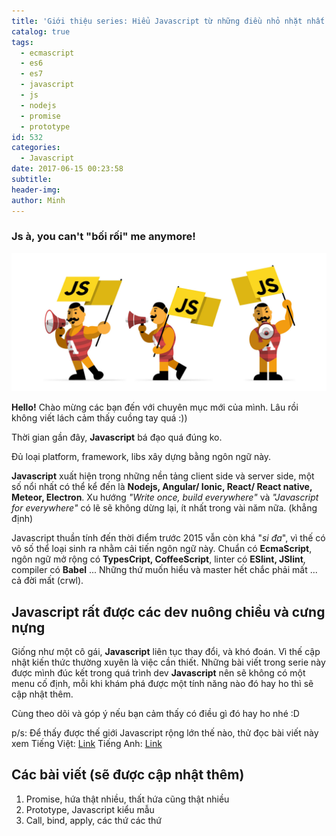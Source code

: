 ```yaml
---
title: 'Giới thiệu series: Hiểu Javascript từ những điều nhỏ nhặt nhất'
catalog: true
tags:
  - ecmascript
  - es6
  - es7
  - javascript
  - js
  - nodejs
  - promise
  - prototype
id: 532
categories:
  - Javascript
date: 2017-06-15 00:23:58
subtitle:
header-img:
author: Minh
---
```


### Js à, you can't "bối rối" me anymore!

![](../media/js.jpeg)

<!--more-->

**Hello!**
Chào mừng các bạn đến với chuyên mục mới của mình. Lâu rồi không viết lách cảm thấy cuồng tay quá :))

Thời gian gần đây, **Javascript** bá đạo quá đúng ko.

Đủ loại platform, framework, libs xây dựng bằng ngôn ngữ này.

**Javascript** xuất hiện trong những nền tảng client side và server side, một số nổi nhất có thể kể đến là **Nodejs, Angular/ Ionic, React/ React native, Meteor, Electron**. Xu hướng _"Write once, build everywhere"_ và _"Javascript for everywhere"_ có lẽ sẽ không dừng lại, ít nhất trong vài năm nữa. (khẳng định)

Javascript thuần tính đến thời điểm trước 2015 vẫn còn khá "_si đa_", vì thế có vô số thể loại sinh ra nhằm cải tiến ngôn ngữ này. Chuẩn có **EcmaScript**, ngôn ngữ mở rộng có **TypesCript, CoffeeScript**, linter có **ESlint, JSlint**, compiler có **Babel** ... Những thứ muốn hiểu và master hết chắc phải mất ... cả đời mất (crwl).

## Javascript rất được các dev nuông chiều và cưng nựng

Giống như một cô gái, **Javascript** liên tục thay đổi, và khó đoán. Vì thế cập nhật kiến thức thường xuyên là việc cần thiết.
Những bài viết trong serie này được mình đúc kết trong quá trình dev **Javascript** nên sẽ không có một menu cố định, mỗi khi khám phá được một tính năng nào đó hay ho thì sẽ cập nhật thêm.

Cùng theo dõi và góp ý nếu bạn cảm thấy có điều gì đó hay ho nhé :D

p/s: Để thấy được thế giới Javascript rộng lớn thế nào, thử đọc bài viết này xem
Tiếng Việt: [Link](https://kipalog.com/posts/Cam-thay-the-nao-khi-hoc-Javascript-trong-nam-2016)
Tiếng Anh: [Link](https://hackernoon.com/how-it-feels-to-learn-javascript-in-2016-d3a717dd577f)

## Các bài viết (sẽ được cập nhật thêm)

1.  Promise, hứa thật nhiều, thất hứa cũng thật nhiều
2.  Prototype, Javascript kiểu mẫu
3.  Call, bind, apply, các thứ các thứ